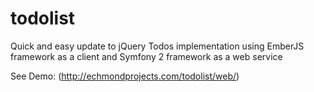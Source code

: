 # todolist
Quick and easy update to jQuery Todos implementation using EmberJS framework as a client and Symfony 2 framework as a web service

See Demo: (http://echmondprojects.com/todolist/web/)
